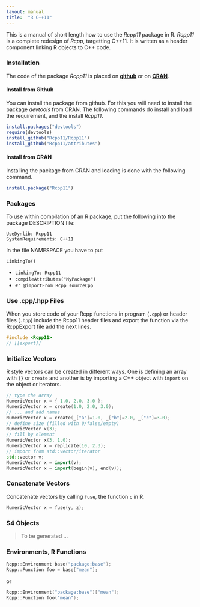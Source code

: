 ```yaml
---
layout: manual
title:  "R C++11"
---
```


This is a manual of short length how to use the _Rcpp11_ package in R.
_Rcpp11_ is a complete redesign of _Rcpp_, targetting C++11.
It is written as a header component linking R objects to C++ code.

### Installation

The code of the package _Rcpp11_ is placed on [__github__](http://github.com/Rcpp11/Rcpp11) or on [__CRAN__](http://cran.r-project.org/web/packages/Rcpp11).


#### Install from Github

You can install the package from github. For this you will need to install the
package _devtools_ from CRAN. The following commands do install and load the
requirement, and the install _Rcpp11_.

```r
install.packages("devtools")
require(devtools)
install_github("Rcpp11/Rcpp11")
install_github("Rcpp11/attributes")
```


#### Install from CRAN

Installing the package from CRAN and loading is done with the following
command.

```r
install.package("Rcpp11")
```


### Packages

To use within compilation of an R package, put the following into the package DESCRIPTION file:

```
UseDynlib: Rcpp11
SystemRequirements: C++11
```

In the file NAMESPACE you have to put

```
LinkingTo()
```

* `LinkingTo: Rcpp11`
* `compileAttributes("MyPackage")`
* `#' @importFrom Rcpp sourceCpp`


### Use .cpp/.hpp Files

When you store code of your Rcpp functions in program (`.cpp`) or header files
(`.hpp`) include the Rcpp11 header files and export the function via the RcppExport file add the next lines.

```cpp
#include <Rcpp11>
// [[export]]
```

### Initialize Vectors

R style vectors can be created in different ways. One is defining an array with
`{}` or `create` and another is by importing a C++ object with `import` on the
object or iterators.

```cpp
// type the array
NumericVector x = { 1.0, 2.0, 3.0 };
NumericVector x = create(1.0, 2.0, 3.0);
// ... and add names
NumericVector x = create(_["a"]=1.0, _["b"]=2.0, _["c"]=3.0);
// define size (filled with 0/false/empty)
NumericVector x(3);
// fill by element
NumericVector x(3, 1.0);
NumericVector x = replicate(10, 2.3);
// import from std::vector/iterator
std::vector v;
NumericVector x = import(v);
NumericVector x = import(begin(v), end(v));
```


### Concatenate Vectors

Concatenate vectors by calling `fuse`, the function `c` in R.
```cpp
NumericVector x = fuse(y, z);
```


### S4 Objects

> To be generated ...

### Environments, R Functions

```cpp
Rcpp::Environment base("package:base");
Rcpp::Function foo = base["mean"];
```

or

```cpp
Rcpp::Environment("package:base")["mean"];
Rcpp::Function foo("mean");
```
